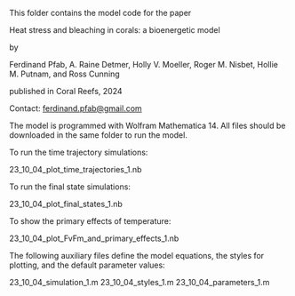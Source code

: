 This folder contains the model code for the paper

Heat stress and bleaching in corals: a bioenergetic model

by

Ferdinand Pfab, A. Raine Detmer, Holly V. Moeller, Roger M. Nisbet, Hollie M. Putnam, and Ross Cunning

published in Coral Reefs, 2024

Contact: ferdinand.pfab@gmail.com

The model is programmed with Wolfram Mathematica 14. All files should be downloaded in the same folder to run the model.

To run the time trajectory simulations:

23_10_04_plot_time_trajectories_1.nb

To run the final state simulations:

23_10_04_plot_final_states_1.nb

To show the primary effects of temperature:

23_10_04_plot_FvFm_and_primary_effects_1.nb

The following auxiliary files define the model equations, the styles for plotting, and the default parameter values:

23_10_04_simulation_1.m
23_10_04_styles_1.m
23_10_04_parameters_1.m